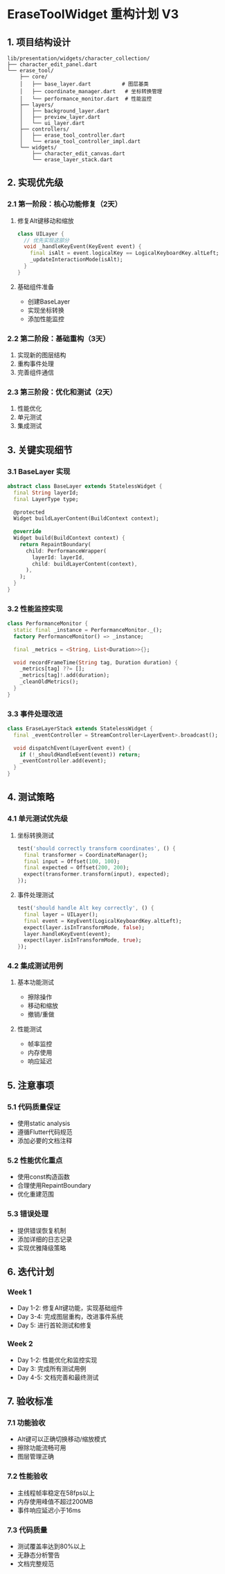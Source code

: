 # EraseToolWidget 重构计划 V3

## 1. 项目结构设计

```
lib/presentation/widgets/character_collection/
├── character_edit_panel.dart
└── erase_tool/
    ├── core/
    │   ├── base_layer.dart          # 图层基类
    │   ├── coordinate_manager.dart   # 坐标转换管理
    │   └── performance_monitor.dart  # 性能监控
    ├── layers/
    │   ├── background_layer.dart
    │   ├── preview_layer.dart
    │   └── ui_layer.dart
    ├── controllers/
    │   ├── erase_tool_controller.dart
    │   └── erase_tool_controller_impl.dart
    └── widgets/
        ├── character_edit_canvas.dart
        └── erase_layer_stack.dart
```

## 2. 实现优先级

### 2.1 第一阶段：核心功能修复（2天）

1. 修复Alt键移动和缩放

   ```dart
   class UILayer {
     // 优先实现这部分
     void _handleKeyEvent(KeyEvent event) {
       final isAlt = event.logicalKey == LogicalKeyboardKey.altLeft;
       _updateInteractionMode(isAlt);
     }
   }
   ```

2. 基础组件准备
   - 创建BaseLayer
   - 实现坐标转换
   - 添加性能监控

### 2.2 第二阶段：基础重构（3天）

1. 实现新的图层结构
2. 重构事件处理
3. 完善组件通信

### 2.3 第三阶段：优化和测试（2天）

1. 性能优化
2. 单元测试
3. 集成测试

## 3. 关键实现细节

### 3.1 BaseLayer 实现

```dart
abstract class BaseLayer extends StatelessWidget {
  final String layerId;
  final LayerType type;
  
  @protected
  Widget buildLayerContent(BuildContext context);
  
  @override
  Widget build(BuildContext context) {
    return RepaintBoundary(
      child: PerformanceWrapper(
        layerId: layerId,
        child: buildLayerContent(context),
      ),
    );
  }
}
```

### 3.2 性能监控实现

```dart
class PerformanceMonitor {
  static final _instance = PerformanceMonitor._();
  factory PerformanceMonitor() => _instance;
  
  final _metrics = <String, List<Duration>>{};
  
  void recordFrameTime(String tag, Duration duration) {
    _metrics[tag] ??= [];
    _metrics[tag]!.add(duration);
    _cleanOldMetrics();
  }
}
```

### 3.3 事件处理改进

```dart
class EraseLayerStack extends StatelessWidget {
  final _eventController = StreamController<LayerEvent>.broadcast();
  
  void dispatchEvent(LayerEvent event) {
    if (!_shouldHandleEvent(event)) return;
    _eventController.add(event);
  }
}
```

## 4. 测试策略

### 4.1 单元测试优先级

1. 坐标转换测试

   ```dart
   test('should correctly transform coordinates', () {
     final transformer = CoordinateManager();
     final input = Offset(100, 100);
     final expected = Offset(200, 200);
     expect(transformer.transform(input), expected);
   });
   ```

2. 事件处理测试

   ```dart
   test('should handle Alt key correctly', () {
     final layer = UILayer();
     final event = KeyEvent(LogicalKeyboardKey.altLeft);
     expect(layer.isInTransformMode, false);
     layer.handleKeyEvent(event);
     expect(layer.isInTransformMode, true);
   });
   ```

### 4.2 集成测试用例

1. 基本功能测试
   - 擦除操作
   - 移动和缩放
   - 撤销/重做

2. 性能测试
   - 帧率监控
   - 内存使用
   - 响应延迟

## 5. 注意事项

### 5.1 代码质量保证

- 使用static analysis
- 遵循Flutter代码规范
- 添加必要的文档注释

### 5.2 性能优化重点

- 使用const构造函数
- 合理使用RepaintBoundary
- 优化重建范围

### 5.3 错误处理

- 提供错误恢复机制
- 添加详细的日志记录
- 实现优雅降级策略

## 6. 迭代计划

### Week 1

- Day 1-2: 修复Alt键功能，实现基础组件
- Day 3-4: 完成图层重构，改进事件系统
- Day 5: 进行首轮测试和修复

### Week 2

- Day 1-2: 性能优化和监控实现
- Day 3: 完成所有测试用例
- Day 4-5: 文档完善和最终测试

## 7. 验收标准

### 7.1 功能验收

- Alt键可以正确切换移动/缩放模式
- 擦除功能流畅可用
- 图层管理正确

### 7.2 性能验收

- 主线程帧率稳定在58fps以上
- 内存使用峰值不超过200MB
- 事件响应延迟小于16ms

### 7.3 代码质量

- 测试覆盖率达到80%以上
- 无静态分析警告
- 文档完整规范
